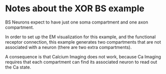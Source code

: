 # Notes about the XOR BS example

BS Neurons expect to have just one soma compartment and one
axon compartment.

In order to set up the EM visualization for this example, and
the functional receptor connection, this example generates
two compartments that are not associated with a neuron
(there are two extra compartments).

A consequence is that Calcium Imaging does not work, because
Ca Imaging requires that each compartment can find its
associated neuron to read out the Ca state.
